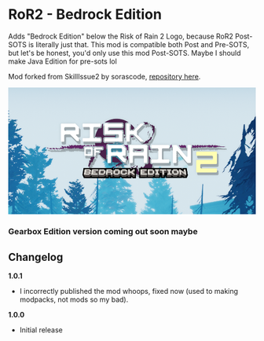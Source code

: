 # RoR2 - Bedrock Edition
Adds "Bedrock Edition" below the Risk of Rain 2 Logo, because RoR2 Post-SOTS is literally just that. This mod is compatible both Post and Pre-SOTS, but let's be honest, you'd only use this mod Post-SOTS. Maybe I should make Java Edition for pre-sots lol

Mod forked from SkillIssue2 by sorascode, [repository here](https://github.com/sorascode/SkillIssue2).

![](bg.png "Risk of Rain 2, Bedrock Edition Logo")

### Gearbox Edition version coming out soon maybe

## Changelog

**1.0.1**

* I incorrectly published the mod whoops, fixed now (used to making modpacks, not mods so my bad).

**1.0.0**

* Initial release
